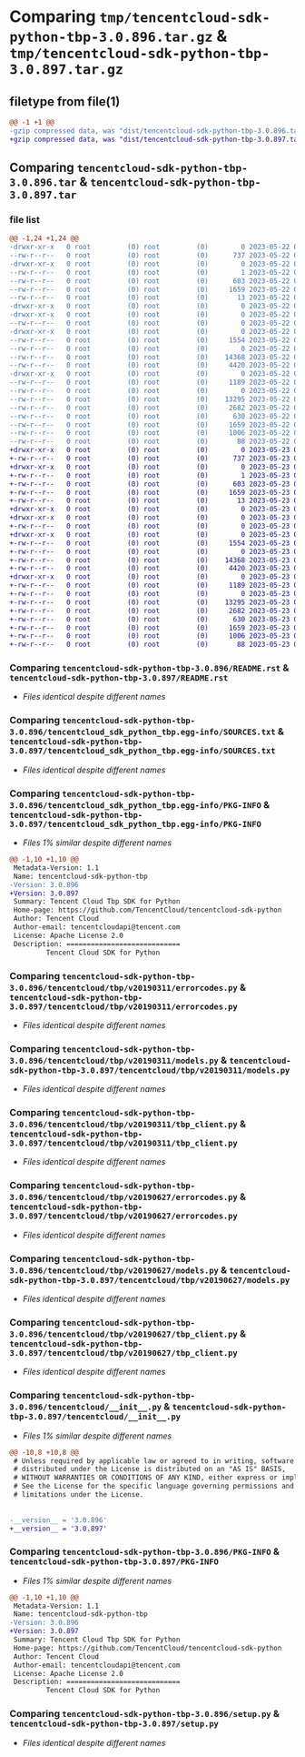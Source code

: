 # Comparing `tmp/tencentcloud-sdk-python-tbp-3.0.896.tar.gz` & `tmp/tencentcloud-sdk-python-tbp-3.0.897.tar.gz`

## filetype from file(1)

```diff
@@ -1 +1 @@
-gzip compressed data, was "dist/tencentcloud-sdk-python-tbp-3.0.896.tar", last modified: Mon May 22 00:32:46 2023, max compression
+gzip compressed data, was "dist/tencentcloud-sdk-python-tbp-3.0.897.tar", last modified: Tue May 23 02:31:42 2023, max compression
```

## Comparing `tencentcloud-sdk-python-tbp-3.0.896.tar` & `tencentcloud-sdk-python-tbp-3.0.897.tar`

### file list

```diff
@@ -1,24 +1,24 @@
-drwxr-xr-x   0 root         (0) root         (0)        0 2023-05-22 00:32:46.000000 tencentcloud-sdk-python-tbp-3.0.896/
--rw-r--r--   0 root         (0) root         (0)      737 2023-05-22 00:32:46.000000 tencentcloud-sdk-python-tbp-3.0.896/README.rst
-drwxr-xr-x   0 root         (0) root         (0)        0 2023-05-22 00:32:46.000000 tencentcloud-sdk-python-tbp-3.0.896/tencentcloud_sdk_python_tbp.egg-info/
--rw-r--r--   0 root         (0) root         (0)        1 2023-05-22 00:32:46.000000 tencentcloud-sdk-python-tbp-3.0.896/tencentcloud_sdk_python_tbp.egg-info/dependency_links.txt
--rw-r--r--   0 root         (0) root         (0)      603 2023-05-22 00:32:46.000000 tencentcloud-sdk-python-tbp-3.0.896/tencentcloud_sdk_python_tbp.egg-info/SOURCES.txt
--rw-r--r--   0 root         (0) root         (0)     1659 2023-05-22 00:32:46.000000 tencentcloud-sdk-python-tbp-3.0.896/tencentcloud_sdk_python_tbp.egg-info/PKG-INFO
--rw-r--r--   0 root         (0) root         (0)       13 2023-05-22 00:32:46.000000 tencentcloud-sdk-python-tbp-3.0.896/tencentcloud_sdk_python_tbp.egg-info/top_level.txt
-drwxr-xr-x   0 root         (0) root         (0)        0 2023-05-22 00:32:46.000000 tencentcloud-sdk-python-tbp-3.0.896/tencentcloud/
-drwxr-xr-x   0 root         (0) root         (0)        0 2023-05-22 00:32:46.000000 tencentcloud-sdk-python-tbp-3.0.896/tencentcloud/tbp/
--rw-r--r--   0 root         (0) root         (0)        0 2023-05-22 00:32:46.000000 tencentcloud-sdk-python-tbp-3.0.896/tencentcloud/tbp/__init__.py
-drwxr-xr-x   0 root         (0) root         (0)        0 2023-05-22 00:32:46.000000 tencentcloud-sdk-python-tbp-3.0.896/tencentcloud/tbp/v20190311/
--rw-r--r--   0 root         (0) root         (0)     1554 2023-05-22 00:32:46.000000 tencentcloud-sdk-python-tbp-3.0.896/tencentcloud/tbp/v20190311/errorcodes.py
--rw-r--r--   0 root         (0) root         (0)        0 2023-05-22 00:32:46.000000 tencentcloud-sdk-python-tbp-3.0.896/tencentcloud/tbp/v20190311/__init__.py
--rw-r--r--   0 root         (0) root         (0)    14368 2023-05-22 00:32:46.000000 tencentcloud-sdk-python-tbp-3.0.896/tencentcloud/tbp/v20190311/models.py
--rw-r--r--   0 root         (0) root         (0)     4420 2023-05-22 00:32:46.000000 tencentcloud-sdk-python-tbp-3.0.896/tencentcloud/tbp/v20190311/tbp_client.py
-drwxr-xr-x   0 root         (0) root         (0)        0 2023-05-22 00:32:46.000000 tencentcloud-sdk-python-tbp-3.0.896/tencentcloud/tbp/v20190627/
--rw-r--r--   0 root         (0) root         (0)     1189 2023-05-22 00:32:46.000000 tencentcloud-sdk-python-tbp-3.0.896/tencentcloud/tbp/v20190627/errorcodes.py
--rw-r--r--   0 root         (0) root         (0)        0 2023-05-22 00:32:46.000000 tencentcloud-sdk-python-tbp-3.0.896/tencentcloud/tbp/v20190627/__init__.py
--rw-r--r--   0 root         (0) root         (0)    13295 2023-05-22 00:32:46.000000 tencentcloud-sdk-python-tbp-3.0.896/tencentcloud/tbp/v20190627/models.py
--rw-r--r--   0 root         (0) root         (0)     2682 2023-05-22 00:32:46.000000 tencentcloud-sdk-python-tbp-3.0.896/tencentcloud/tbp/v20190627/tbp_client.py
--rw-r--r--   0 root         (0) root         (0)      630 2023-05-22 00:32:46.000000 tencentcloud-sdk-python-tbp-3.0.896/tencentcloud/__init__.py
--rw-r--r--   0 root         (0) root         (0)     1659 2023-05-22 00:32:46.000000 tencentcloud-sdk-python-tbp-3.0.896/PKG-INFO
--rw-r--r--   0 root         (0) root         (0)     1006 2023-05-22 00:32:46.000000 tencentcloud-sdk-python-tbp-3.0.896/setup.py
--rw-r--r--   0 root         (0) root         (0)       88 2023-05-22 00:32:46.000000 tencentcloud-sdk-python-tbp-3.0.896/setup.cfg
+drwxr-xr-x   0 root         (0) root         (0)        0 2023-05-23 02:31:42.000000 tencentcloud-sdk-python-tbp-3.0.897/
+-rw-r--r--   0 root         (0) root         (0)      737 2023-05-23 02:31:42.000000 tencentcloud-sdk-python-tbp-3.0.897/README.rst
+drwxr-xr-x   0 root         (0) root         (0)        0 2023-05-23 02:31:42.000000 tencentcloud-sdk-python-tbp-3.0.897/tencentcloud_sdk_python_tbp.egg-info/
+-rw-r--r--   0 root         (0) root         (0)        1 2023-05-23 02:31:42.000000 tencentcloud-sdk-python-tbp-3.0.897/tencentcloud_sdk_python_tbp.egg-info/dependency_links.txt
+-rw-r--r--   0 root         (0) root         (0)      603 2023-05-23 02:31:42.000000 tencentcloud-sdk-python-tbp-3.0.897/tencentcloud_sdk_python_tbp.egg-info/SOURCES.txt
+-rw-r--r--   0 root         (0) root         (0)     1659 2023-05-23 02:31:42.000000 tencentcloud-sdk-python-tbp-3.0.897/tencentcloud_sdk_python_tbp.egg-info/PKG-INFO
+-rw-r--r--   0 root         (0) root         (0)       13 2023-05-23 02:31:42.000000 tencentcloud-sdk-python-tbp-3.0.897/tencentcloud_sdk_python_tbp.egg-info/top_level.txt
+drwxr-xr-x   0 root         (0) root         (0)        0 2023-05-23 02:31:42.000000 tencentcloud-sdk-python-tbp-3.0.897/tencentcloud/
+drwxr-xr-x   0 root         (0) root         (0)        0 2023-05-23 02:31:42.000000 tencentcloud-sdk-python-tbp-3.0.897/tencentcloud/tbp/
+-rw-r--r--   0 root         (0) root         (0)        0 2023-05-23 02:31:42.000000 tencentcloud-sdk-python-tbp-3.0.897/tencentcloud/tbp/__init__.py
+drwxr-xr-x   0 root         (0) root         (0)        0 2023-05-23 02:31:42.000000 tencentcloud-sdk-python-tbp-3.0.897/tencentcloud/tbp/v20190311/
+-rw-r--r--   0 root         (0) root         (0)     1554 2023-05-23 02:31:42.000000 tencentcloud-sdk-python-tbp-3.0.897/tencentcloud/tbp/v20190311/errorcodes.py
+-rw-r--r--   0 root         (0) root         (0)        0 2023-05-23 02:31:42.000000 tencentcloud-sdk-python-tbp-3.0.897/tencentcloud/tbp/v20190311/__init__.py
+-rw-r--r--   0 root         (0) root         (0)    14368 2023-05-23 02:31:42.000000 tencentcloud-sdk-python-tbp-3.0.897/tencentcloud/tbp/v20190311/models.py
+-rw-r--r--   0 root         (0) root         (0)     4420 2023-05-23 02:31:42.000000 tencentcloud-sdk-python-tbp-3.0.897/tencentcloud/tbp/v20190311/tbp_client.py
+drwxr-xr-x   0 root         (0) root         (0)        0 2023-05-23 02:31:42.000000 tencentcloud-sdk-python-tbp-3.0.897/tencentcloud/tbp/v20190627/
+-rw-r--r--   0 root         (0) root         (0)     1189 2023-05-23 02:31:42.000000 tencentcloud-sdk-python-tbp-3.0.897/tencentcloud/tbp/v20190627/errorcodes.py
+-rw-r--r--   0 root         (0) root         (0)        0 2023-05-23 02:31:42.000000 tencentcloud-sdk-python-tbp-3.0.897/tencentcloud/tbp/v20190627/__init__.py
+-rw-r--r--   0 root         (0) root         (0)    13295 2023-05-23 02:31:42.000000 tencentcloud-sdk-python-tbp-3.0.897/tencentcloud/tbp/v20190627/models.py
+-rw-r--r--   0 root         (0) root         (0)     2682 2023-05-23 02:31:42.000000 tencentcloud-sdk-python-tbp-3.0.897/tencentcloud/tbp/v20190627/tbp_client.py
+-rw-r--r--   0 root         (0) root         (0)      630 2023-05-23 02:31:42.000000 tencentcloud-sdk-python-tbp-3.0.897/tencentcloud/__init__.py
+-rw-r--r--   0 root         (0) root         (0)     1659 2023-05-23 02:31:42.000000 tencentcloud-sdk-python-tbp-3.0.897/PKG-INFO
+-rw-r--r--   0 root         (0) root         (0)     1006 2023-05-23 02:31:42.000000 tencentcloud-sdk-python-tbp-3.0.897/setup.py
+-rw-r--r--   0 root         (0) root         (0)       88 2023-05-23 02:31:42.000000 tencentcloud-sdk-python-tbp-3.0.897/setup.cfg
```

### Comparing `tencentcloud-sdk-python-tbp-3.0.896/README.rst` & `tencentcloud-sdk-python-tbp-3.0.897/README.rst`

 * *Files identical despite different names*

### Comparing `tencentcloud-sdk-python-tbp-3.0.896/tencentcloud_sdk_python_tbp.egg-info/SOURCES.txt` & `tencentcloud-sdk-python-tbp-3.0.897/tencentcloud_sdk_python_tbp.egg-info/SOURCES.txt`

 * *Files identical despite different names*

### Comparing `tencentcloud-sdk-python-tbp-3.0.896/tencentcloud_sdk_python_tbp.egg-info/PKG-INFO` & `tencentcloud-sdk-python-tbp-3.0.897/tencentcloud_sdk_python_tbp.egg-info/PKG-INFO`

 * *Files 1% similar despite different names*

```diff
@@ -1,10 +1,10 @@
 Metadata-Version: 1.1
 Name: tencentcloud-sdk-python-tbp
-Version: 3.0.896
+Version: 3.0.897
 Summary: Tencent Cloud Tbp SDK for Python
 Home-page: https://github.com/TencentCloud/tencentcloud-sdk-python
 Author: Tencent Cloud
 Author-email: tencentcloudapi@tencent.com
 License: Apache License 2.0
 Description: ============================
         Tencent Cloud SDK for Python
```

### Comparing `tencentcloud-sdk-python-tbp-3.0.896/tencentcloud/tbp/v20190311/errorcodes.py` & `tencentcloud-sdk-python-tbp-3.0.897/tencentcloud/tbp/v20190311/errorcodes.py`

 * *Files identical despite different names*

### Comparing `tencentcloud-sdk-python-tbp-3.0.896/tencentcloud/tbp/v20190311/models.py` & `tencentcloud-sdk-python-tbp-3.0.897/tencentcloud/tbp/v20190311/models.py`

 * *Files identical despite different names*

### Comparing `tencentcloud-sdk-python-tbp-3.0.896/tencentcloud/tbp/v20190311/tbp_client.py` & `tencentcloud-sdk-python-tbp-3.0.897/tencentcloud/tbp/v20190311/tbp_client.py`

 * *Files identical despite different names*

### Comparing `tencentcloud-sdk-python-tbp-3.0.896/tencentcloud/tbp/v20190627/errorcodes.py` & `tencentcloud-sdk-python-tbp-3.0.897/tencentcloud/tbp/v20190627/errorcodes.py`

 * *Files identical despite different names*

### Comparing `tencentcloud-sdk-python-tbp-3.0.896/tencentcloud/tbp/v20190627/models.py` & `tencentcloud-sdk-python-tbp-3.0.897/tencentcloud/tbp/v20190627/models.py`

 * *Files identical despite different names*

### Comparing `tencentcloud-sdk-python-tbp-3.0.896/tencentcloud/tbp/v20190627/tbp_client.py` & `tencentcloud-sdk-python-tbp-3.0.897/tencentcloud/tbp/v20190627/tbp_client.py`

 * *Files identical despite different names*

### Comparing `tencentcloud-sdk-python-tbp-3.0.896/tencentcloud/__init__.py` & `tencentcloud-sdk-python-tbp-3.0.897/tencentcloud/__init__.py`

 * *Files 1% similar despite different names*

```diff
@@ -10,8 +10,8 @@
 # Unless required by applicable law or agreed to in writing, software
 # distributed under the License is distributed on an "AS IS" BASIS,
 # WITHOUT WARRANTIES OR CONDITIONS OF ANY KIND, either express or implied.
 # See the License for the specific language governing permissions and
 # limitations under the License.
 
 
-__version__ = '3.0.896'
+__version__ = '3.0.897'
```

### Comparing `tencentcloud-sdk-python-tbp-3.0.896/PKG-INFO` & `tencentcloud-sdk-python-tbp-3.0.897/PKG-INFO`

 * *Files 1% similar despite different names*

```diff
@@ -1,10 +1,10 @@
 Metadata-Version: 1.1
 Name: tencentcloud-sdk-python-tbp
-Version: 3.0.896
+Version: 3.0.897
 Summary: Tencent Cloud Tbp SDK for Python
 Home-page: https://github.com/TencentCloud/tencentcloud-sdk-python
 Author: Tencent Cloud
 Author-email: tencentcloudapi@tencent.com
 License: Apache License 2.0
 Description: ============================
         Tencent Cloud SDK for Python
```

### Comparing `tencentcloud-sdk-python-tbp-3.0.896/setup.py` & `tencentcloud-sdk-python-tbp-3.0.897/setup.py`

 * *Files identical despite different names*

